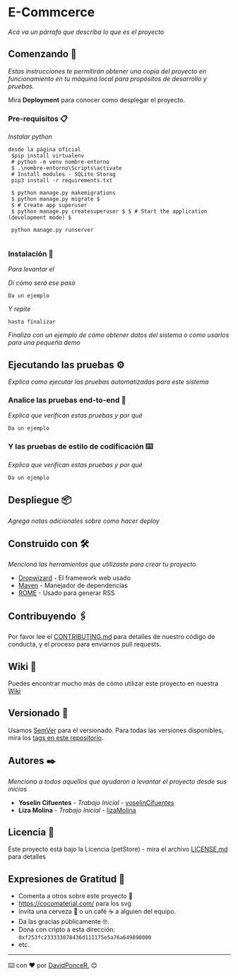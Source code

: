 # E-Commcerce

_Acá va un párrafo que describa lo que es el proyecto_

## Comenzando 🚀

_Estas instrucciones te permitirán obtener una copia del proyecto en funcionamiento en tu máquina local para propósitos de desarrollo y pruebas._

Mira **Deployment** para conocer como desplegar el proyecto.


### Pre-requisitos 📋

_Instalar python_

```
desde la página oficial
 $pip install virtualenv
 # python -m venv nombre-entorno 
 $ .\nombre-entorno\Scripts\activate
 # Install modules - SQLite Storag 
 pip3 install -r requirements.txt

 $ python manage.py makemigrations 
 $ python manage.py migrate $ 
 $ # Create app superuser 
 $ python manage.py createsuperuser $ $ # Start the application (development mode) $ 
 
 python manage.py runserver 
 
```

### Instalación 🔧

_Para levantar el_

_Dí cómo será ese paso_

```
Da un ejemplo
```

_Y repite_

```
hasta finalizar
```

_Finaliza con un ejemplo de cómo obtener datos del sistema o como usarlos para una pequeña demo_

## Ejecutando las pruebas ⚙️

_Explica como ejecutar las pruebas automatizadas para este sistema_

### Analice las pruebas end-to-end 🔩

_Explica que verifican estas pruebas y por qué_

```
Da un ejemplo
```

### Y las pruebas de estilo de codificación ⌨️

_Explica que verifican estas pruebas y por qué_

```
Da un ejemplo
```

## Despliegue 📦

_Agrega notas adicionales sobre como hacer deploy_

## Construido con 🛠️

_Menciona las herramientas que utilizaste para crear tu proyecto_

* [Dropwizard](http://www.dropwizard.io/1.0.2/docs/) - El framework web usado
* [Maven](https://maven.apache.org/) - Manejador de dependencias
* [ROME](https://rometools.github.io/rome/) - Usado para generar RSS

## Contribuyendo 🖇️

Por favor lee el [CONTRIBUTING.md](https://gist.github.com/villanuevand/xxxxxx) para detalles de nuestro código de conducta, y el proceso para enviarnos pull requests.

## Wiki 📖

Puedes encontrar mucho más de cómo utilizar este proyecto en nuestra [Wiki](https://github.com/tu/proyecto/wiki)

## Versionado 📌

Usamos [SemVer](http://semver.org/) para el versionado. Para todas las versiones disponibles, mira los [tags en este repositorio](https://github.com/tu/proyecto/tags).

## Autores ✒️

_Menciona a todos aquellos que ayudaron a levantar el proyecto desde sus inicios_

* **Yoselin Cifuentes** - *Trabajo Inicial* - [voselinCifuentes](https://github.com/yoseC)
* **Liza Molina** - *Trabajo Inicial* - [lizaMolina](https://github.com/aionliz)

## Licencia 📄

Este proyecto está bajo la Licencia (petStore) - mira el archivo [LICENSE.md](LICENSE.md) para detalles

## Expresiones de Gratitud 🎁

* Comenta a otros sobre este proyecto 📢
* https://cocomaterial.com/ para los svg
* Invita una cerveza 🍺 o un café ☕ a alguien del equipo. 
* Da las gracias públicamente 🤓.
* Dona con cripto a esta dirección: `0xf253fc233333078436d111175e5a76a649890000`
* etc.



---
⌨️ con ❤️ por [DavidPonceR.](https://github.com/poncedavid) 😊

